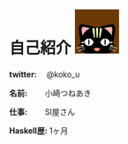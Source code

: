 自己紹介 ![icon](img/bakeneko.jpg)
========

<strong>twitter:　</strong> @koko_u<br />

<strong>名前:　　</strong> 小崎つねあき <br />

<strong>仕事:　　</strong> SI屋さん <br />

<strong>Haskell歴:</strong> 1ヶ月 <br />
